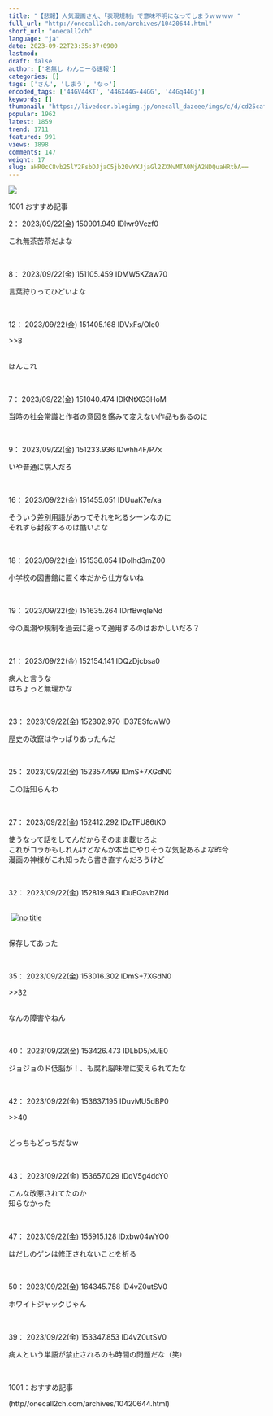 ```yaml
---
title: "【悲報】人気漫画さん、「表現規制」で意味不明になってしまうｗｗｗｗ "
full_url: "http://onecall2ch.com/archives/10420644.html"
short_url: "onecall2ch"
language: "ja"
date: 2023-09-22T23:35:37+0900
lastmod: 
draft: false
author: ['名無し わんこーる速報']
categories: []
tags: ['さん', 'しまう', 'なっ']
encoded_tags: ['44GV44KT', '44GX44G-44GG', '44Gq44Gj']
keywords: []
thumbnail: "https://livedoor.blogimg.jp/onecall_dazeee/imgs/c/d/cd25caf1.jpg"
popular: 1962
latest: 1859
trend: 1711
featured: 991
views: 1898
comments: 147
weight: 17
slug: aHR0cC8vb25lY2FsbDJjaC5jb20vYXJjaGl2ZXMvMTA0MjA2NDQuaHRtbA==
---
```


![](https://livedoor.blogimg.jp/onecall_dazeee/imgs/c/d/cd25caf1.jpg)

<div> <p class='name2'> 1001 おすすめ記事</p> <p class='name2'>2： 2023/09/22(金) 150901.949 IDlwr9Vczf0</p><p class='onecall'> これ無茶苦茶だよな <br></p><br> <p class='name2'>8： 2023/09/22(金) 151105.459 IDMW5KZaw70</p><p class='onecall'> 言葉狩りってひどいよな <br></p><br> <p class='name2'>12： 2023/09/22(金) 151405.168 IDVxFs/Ole0</p><p class='onecall'> <p class='anchor'>>>8</p> <br> ほんこれ <br></p><br> <p class='name2'>7： 2023/09/22(金) 151040.474 IDKNtXG3HoM</p><p class='onecall'> 当時の社会常識と作者の意図を鑑みて変えない作品もあるのに <br></p><br> <p class='name2'>9： 2023/09/22(金) 151233.936 IDwhh4F/P7x</p><p class='onecall'> いや普通に病人だろ <br></p><br> <p class='name2'>16： 2023/09/22(金) 151455.051 IDUuaK7e/xa</p><p class='onecall'> そういう差別用語があってそれを叱るシーンなのに <br> それすら封殺するのは酷いよな <br></p><br> <p class='name2'>18： 2023/09/22(金) 151536.054 IDoIhd3mZ00</p><p class='onecall'> 小学校の図書館に置く本だから仕方ないね <br></p><br> <p class='name2'>19： 2023/09/22(金) 151635.264 IDrfBwqIeNd</p><p class='onecall'> 今の風潮や規制を過去に遡って適用するのはおかしいだろ？ <br></p><br> <p class='name2'>21： 2023/09/22(金) 152154.141 IDQzDjcbsa0</p><p class='onecall'> 病人と言うな <br> はちょっと無理かな <br></p><br> <p class='name2'>23： 2023/09/22(金) 152302.970 ID37ESfcwW0</p><p class='onecall'> 歴史の改竄はやっぱりあったんだ <br></p><br> <p class='name2'>25： 2023/09/22(金) 152357.499 IDmS+7XGdN0</p><p class='onecall'> この話知らんわ <br></p><br> <p class='name2'>27： 2023/09/22(金) 152412.292 IDzTFU86tK0</p><p class='onecall'> 使うなって話をしてんだからそのまま載せろよ <br> これがコラかもしれんけどなんか本当にやりそうな気配あるよな昨今 <br> 漫画の神様がこれ知ったら書き直すんだろうけど <br></p><br> <p class='name2'>32： 2023/09/22(金) 152819.943 IDuEQavbZNd</p><br> <a href='https//livedoor.blogimg.jp/onecall_dazeee/imgs/9/3/93e0c106.jpg' target='_blank'><img src='https//livedoor.blogimg.jp/onecall_dazeee/imgs/9/3/93e0c106-s.jpg' alt='no title' class='image pict' border='0' hspace='5'></a><br> <br><p>保存してあった</p><br> <p class='name2'>35： 2023/09/22(金) 153016.302 IDmS+7XGdN0</p><p class='onecall'> <p class='anchor'>>>32</p> <br> なんの障害やねん <br></p><br> <p class='name2'>40： 2023/09/22(金) 153426.473 IDLbD5/xUE0</p><p class='onecall'> ジョジョのド低脳が！、も腐れ脳味噌に変えられてたな <br></p><br> <p class='name2'>42： 2023/09/22(金) 153637.195 IDuvMU5dBP0</p><p class='onecall'> <p class='anchor'>>>40</p> <br> どっちもどっちだなw <br></p><br> <p class='name2'>43： 2023/09/22(金) 153657.029 IDqV5g4dcY0</p><p class='onecall'> こんな改悪されてたのか <br> 知らなかった <br></p><br> <p class='name2'>47： 2023/09/22(金) 155915.128 IDxbw04wYO0</p><p class='onecall'> はだしのゲンは修正されないことを祈る <br></p><br> <p class='name2'>50： 2023/09/22(金) 164345.758 ID4vZ0utSV0</p><p class='onecall'> ホワイトジャックじゃん <br></p><br> <p class='name2'>39： 2023/09/22(金) 153347.853 ID4vZ0utSV0</p><p class='onecall'> 病人という単語が禁止されるのも時間の問題だな（笑） <br></p><br> <p class='name2'>1001：おすすめ記事</p> </div>

(http//onecall2ch.com/archives/10420644.html)
